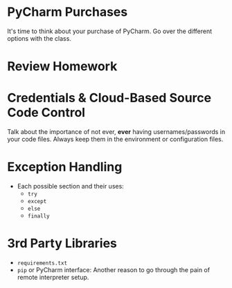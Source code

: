 # PyCharm Purchases
It's time to think about your purchase of PyCharm.
Go over the different options with the class.

# Review Homework

# Credentials & Cloud-Based Source Code Control
Talk about the importance of not ever, **ever** having usernames/passwords
in your code files.  Always keep them in the environment or configuration files.

# Exception Handling
- Each possible section and their uses:
    - `try`
    - `except`
    - `else`
    - `finally`
    
# 3rd Party Libraries
- `requirements.txt`
- `pip` or PyCharm interface: Another reason to go through the pain of 
remote interpreter setup.
